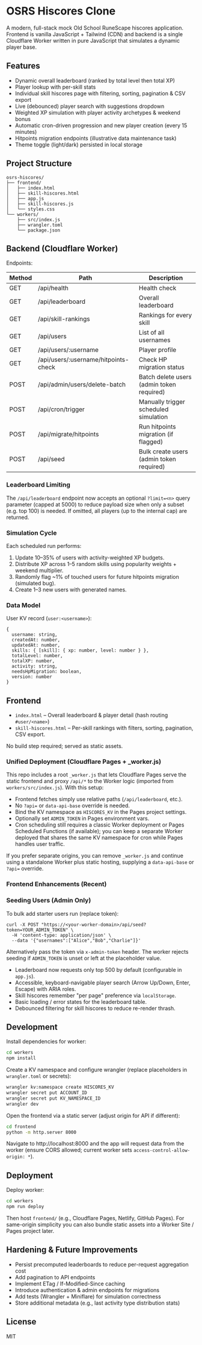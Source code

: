 # OSRS Hiscores Clone

A modern, full-stack mock Old School RuneScape hiscores application. Frontend is vanilla JavaScript + Tailwind (CDN) and backend is a single Cloudflare Worker written in pure JavaScript that simulates a dynamic player base.

## Features

- Dynamic overall leaderboard (ranked by total level then total XP)
- Player lookup with per-skill stats
- Individual skill hiscores page with filtering, sorting, pagination & CSV export
- Live (debounced) player search with suggestions dropdown
- Weighted XP simulation with player activity archetypes & weekend bonus
- Automatic cron-driven progression and new player creation (every 15 minutes)
- Hitpoints migration endpoints (illustrative data maintenance task)
- Theme toggle (light/dark) persisted in local storage

## Project Structure

```
osrs-hiscores/
├── frontend/
│   ├── index.html
│   ├── skill-hiscores.html
│   ├── app.js
│   ├── skill-hiscores.js
│   └── styles.css
└── workers/
    ├── src/index.js
    ├── wrangler.toml
    └── package.json
```

## Backend (Cloudflare Worker)

Endpoints:

| Method | Path | Description |
| ------ | ---- | ----------- |
| GET | /api/health | Health check |
| GET | /api/leaderboard | Overall leaderboard |
| GET | /api/skill-rankings | Rankings for every skill |
| GET | /api/users | List of all usernames |
| GET | /api/users/:username | Player profile |
| GET | /api/users/:username/hitpoints-check | Check HP migration status |
| POST | /api/admin/users/delete-batch | Batch delete users (admin token required) |
| POST | /api/cron/trigger | Manually trigger scheduled simulation |
| POST | /api/migrate/hitpoints | Run hitpoints migration (if flagged) |
| POST | /api/seed | Bulk create users (admin token required) |

### Leaderboard Limiting

The `/api/leaderboard` endpoint now accepts an optional `?limit=<n>` query parameter (capped at 5000) to reduce payload size when only a subset (e.g. top 100) is needed. If omitted, all players (up to the internal cap) are returned.

### Simulation Cycle

Each scheduled run performs:
1. Update 10–35% of users with activity-weighted XP budgets.
2. Distribute XP across 1–5 random skills using popularity weights + weekend multiplier.
3. Randomly flag ~1% of touched users for future hitpoints migration (simulated bug).
4. Create 1–3 new users with generated names.

### Data Model

User KV record (`user:<username>`):
```
{
  username: string,
  createdAt: number,
  updatedAt: number,
  skills: { [skill]: { xp: number, level: number } },
  totalLevel: number,
  totalXP: number,
  activity: string,
  needsHpMigration: boolean,
  version: number
}
```

## Frontend

- `index.html` – Overall leaderboard & player detail (hash routing `#user/<name>`)
- `skill-hiscores.html` – Per-skill rankings with filters, sorting, pagination, CSV export.

No build step required; served as static assets.

### Unified Deployment (Cloudflare Pages + _worker.js)

This repo includes a root `_worker.js` that lets Cloudflare Pages serve the static frontend and proxy `/api/*` to the Worker logic (imported from `workers/src/index.js`). With this setup:

* Frontend fetches simply use relative paths (`/api/leaderboard`, etc.).
* No `?api=` or `data-api-base` override is needed.
* Bind the KV namespace as `HISCORES_KV` in the Pages project settings.
* Optionally set `ADMIN_TOKEN` in Pages environment vars.
* Cron scheduling still requires a classic Worker deployment or Pages Scheduled Functions (if available); you can keep a separate Worker deployed that shares the same KV namespace for cron while Pages handles user traffic.

If you prefer separate origins, you can remove `_worker.js` and continue using a standalone Worker plus static hosting, supplying a `data-api-base` or `?api=` override.

### Frontend Enhancements (Recent)
### Seeding Users (Admin Only)

To bulk add starter users run (replace token):

```
curl -X POST "https://<your-worker-domain>/api/seed?token=YOUR_ADMIN_TOKEN" \
  -H 'content-type: application/json' \
  --data '{"usernames":["Alice","Bob","Charlie"]}'
```

Alternatively pass the token via `x-admin-token` header. The worker rejects seeding if `ADMIN_TOKEN` is unset or left at the placeholder value.
* Leaderboard now requests only top 500 by default (configurable in `app.js`).
* Accessible, keyboard-navigable player search (Arrow Up/Down, Enter, Escape) with ARIA roles.
* Skill hiscores remember "per page" preference via `localStorage`.
* Basic loading / error states for the leaderboard table.
* Debounced filtering for skill hiscores to reduce re-render thrash.

## Development

Install dependencies for worker:

```sh
cd workers
npm install
```

Create a KV namespace and configure wrangler (replace placeholders in `wrangler.toml` or secrets):

```sh
wrangler kv:namespace create HISCORES_KV
wrangler secret put ACCOUNT_ID
wrangler secret put KV_NAMESPACE_ID
wrangler dev
```

Open the frontend via a static server (adjust origin for API if different):

```sh
cd frontend
python -m http.server 8000
```

Navigate to http://localhost:8000 and the app will request data from the worker (ensure CORS allowed; current worker sets `access-control-allow-origin: *`).

## Deployment

Deploy worker:
```sh
cd workers
npm run deploy
```
Then host `frontend/` (e.g., Cloudflare Pages, Netlify, GitHub Pages). For same-origin simplicity you can also bundle static assets into a Worker Site / Pages project later.

## Hardening & Future Improvements

- Persist precomputed leaderboards to reduce per-request aggregation cost
- Add pagination to API endpoints
- Implement ETag / If-Modified-Since caching
- Introduce authentication & admin endpoints for migrations
- Add tests (Wrangler + Miniflare) for simulation correctness
- Store additional metadata (e.g., last activity type distribution stats)

## License

MIT
